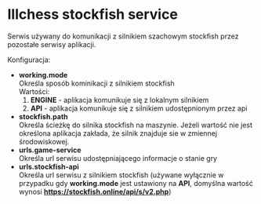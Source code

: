 # Illchess stockfish service

Serwis używany do komunikacji z silnikiem szachowym stockfish przez pozostałe serwisy aplikacji.

Konfiguracja:

* **working.mode**<br>
    Określa sposób kominikacji z silnikiem stockfish<br>
    Wartości:
    1. **ENGINE** - aplikacja komunikuje się z lokalnym silnikiem
    2. **API** - aplikacja komunikuje się z silnikiem udostępnionym przez api
* **stockfish.path**<br>
    Określa ścieżkę do silnika stockfish na maszynie. Jeżeli wartość nie jest określona aplikacja zakłada, że silnik znajduje sie w zmiennej środowiskowej.
* **urls.game-service**<br>
    Określa url serwisu udostępniającego informacje o stanie gry
* **urls.stockfish-api**<br>
    Określa url serwisu z silnikiem stockfish (używane wyłącznie w przypadku gdy **working.mode** jest ustawiony na **API**, domyślna wartość wynosi **https://stockfish.online/api/s/v2.php**)
    